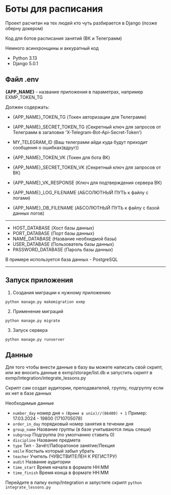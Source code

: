 
# Боты для расписания


Проект расчитан на тех людей кто чуть разбирается в Django (позже оберну докером)

Код для ботов расписания занятий (ВК и Телеграмм)

Немного асинхронщины и аккуратный код

* Python 3.13 
* Django 5.0.1

## Файл .env 

**{APP_NAME}** - название приложения в параметрах, например EXMP_TOKEN_TG

Должен содержать:
* {APP_NAME}_TOKEN_TG (Токен авторизации для Телеграмм)
* {APP_NAME}_SECRET_TOKEN_TG (Секретный ключ для запросов от Телеграмм в загаловке 'X-Telegram-Bot-Api-Secret-Token')
* MY_TELEGRAM_ID  (Ваш телеграмм айди куда будут приходит сообщения о ошибках(вдруг))

* {APP_NAME}_TOKEN_VK  (Токен для бота ВК)
* {APP_NAME}_SECRET_TOKEN_VK (Секретный ключ для запросов от ВК)
* {APP_NAME}_VK_RESPONSE  (Ключ для подтверждения сервера ВК)

* {APP_NAME}_LOG_FILENAME  (АБСОЛЮТНЫЙ ПУТЬ к файлу с логами)

* {APP_NAME}_DB_FILENAME  (АБСОЛЮТНЫЙ ПУТЬ к файлу с базой данных логов)

***
* HOST_DATABASE (Хост базы данных)
* PORT_DATABASE (Порт базы данных)
* NAME_DATABASE (Название необхидмой базы)
* USER_DATABASE (Пользователь базы данных)
* PASSWORD_DATABASE (Пароль базы данных)

В примере используется база данных - PostgreSQL
***

## Запуск приложения
1. Создания миграции к нужному приложению

```python manage.py makemigration exmp```

2. Применение миграций

```python manage.py migrate```

3. Запуск сервера

```python manage.py runserver```

## Данные
Для того чтобы внести данные в базу вы можете написать свой скрипт, или же вносить данные в exmp/storage/list.db и запустить скрипт в exmp/Integration/integrate_lessons.py

Скрипт сам создат аудитории, преподавателей, группу, подгруппу если их нет в базе данных

Необходимые данные
* ```number_day```	номер дня = ```(Время в unix)//(86400) + 1``` Пример: 17.03.2024 - 19800 (1710705078)
* ```order_in_day```	порядковый номер занятия в течении дня
* ```group_name```	Название группы (в базе учитываются лишь слеши)
* ```subgroup```      Подгруппа (по умолчанию ставить 0)
* ```discipline``` Название предмета
* ```type``` Тип - Зачёт/Лаборатоное занятие/Лекция
* ```smile``` Костыль который забыл убрать
* ```teacher``` Учитель (ЧУВСТВИТЕЛЕН К РЕГИСТРУ)
* ```audit``` Название аудитории
* ```time_start``` Время начала в формате HH:MM
* ```time_finish``` Время конца в формате HH:MM

Перейдите в папку exmp/Integration  и запустите скрипт ```python integrate_lessons.py```